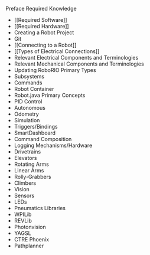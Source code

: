 Preface
Required Knowledge
- [[Required Software]]
- [[Required Hardware]]
- Creating a Robot Project
- Git
- [[Connecting to a Robot]]
- [[Types of Electrical Connections]]
- Relevant Electrical Components and Terminologies
- Relevant Mechanical Components and Terminologies
- Updating RoboRIO
Primary Types
- Subsystems
- Commands
- Robot Container
- Robot.java
Primary Concepts
- PID Control
- Autonomous
- Odometry
- Simulation
- Triggers/Bindings
- SmartDashboard
- Command Composition
- Logging
Mechanisms/Hardware
- Drivetrains
- Elevators
- Rotating Arms
- Linear Arms
- Rolly-Grabbers
- Climbers
- Vision
- Sensors
- LEDs
- Pneumatics
Libraries
- WPILib
- REVLib
- Photonvision
- YAGSL
- CTRE Phoenix
- Pathplanner